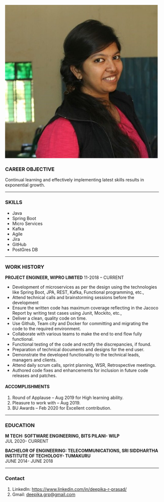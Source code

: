 ![Deepika R Prasad](https://github.com/Deepika-R-Prasad/deepika-r-prasad.github.io/blob/main/img/avatar-icon.jpg?raw=true)

### CAREER OBJECTIVE 

Continual learning and effectively implementing latest skills results in exponential growth.

-----------------------------------------

### SKILLS
-	Java
-	Spring Boot
-	Micro Services 
-	Kafka	
-	Agile
-	Jira
-	GitHub
-	PostGres DB

---------------------------------------------------------

### WORK HISTORY

**PROJECT ENGINEER, WIPRO LIMITED**
11-2018 – CURRENT
-	Development of microservices as per the design using the technologies like Spring Boot, JPA, REST, Kafka, Functional programming, etc.,
-	Attend technical calls and brainstorming sessions before the development
-	Ensure the written code has maximum coverage reflecting in the Jacoco Report by writing test cases using Junit, Mockito, etc.,
-	Deliver a clean, quality code on time.
-	Use Github, Team city and Docker for committing and migrating the code to the required environment.
-	Collaborate with various teams to make the end to end flow fully functional.
-	Functional testing of the code and rectify the discrepancies, if found.
-	Preparation of technical documents and designs for the end user.
-	Demonstrate the developed functionality to the technical leads, managers and clients.
-	Attend daily scrum calls, sprint planning, WSR, Retrospective meetings.
-	Authored code fixes and enhancements for inclusion in future code releases and patches.

#### ACCOMPLISHMENTS
1. Round of Applause – Aug 2019 for High learning ability.
2. Pleasure to work with – Aug 2019.
3. BU Awards – Feb 2020 for Excellent contribution.

----------------------------------------

### EDUCATION
 
**M TECH: SOFTWARE ENGINEERING, BITS PILANI- WILP**
<br> JUL 2020- CURRENT

**BACHELOR OF ENGINEERING: TELECOMMUNICATIONS, SRI SIDDHARTHA INSTITUTE OF TECHOLOGY- TUMAKURU**
<br> JUNE 2014- JUNE 2018

----------------------------------

### Contact

1. LinkedIn: https://www.linkedin.com/in/deepika-r-prasad/
2. Gmail: deepika.grp@gmail.com


